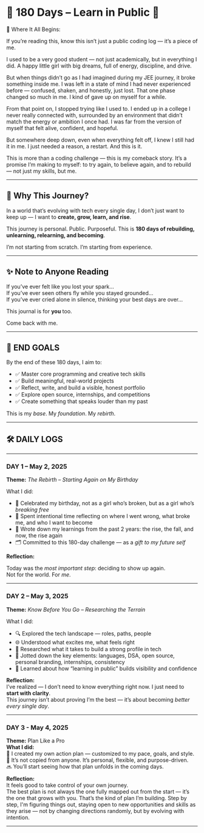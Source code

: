 # 🌱 180 Days – Learn in Public 🚀

💭 Where It All Begins:

If you’re reading this, know this isn’t just a public coding log — it’s a piece of me.

I used to be a very good student — not just academically, but in everything I did. A happy little girl with big dreams, full of energy, discipline, and drive. 

But when things didn’t go as I had imagined during my JEE journey, it broke something inside me.
I was left in a state of mind I had never experienced before — confused, shaken, and honestly, just lost. That one phase changed so much in me. I kind of gave up on myself for a while.

From that point on, I stopped trying like I used to. I ended up in a college I never really connected with, surrounded by an environment that didn’t match the energy or ambition I once had. I was far from the version of myself that felt alive, confident, and hopeful.

But somewhere deep down, even when everything felt off, I knew I still had it in me.
I just needed a reason, a restart. And this is it.

This is more than a coding challenge — this is my comeback story.
It’s a promise I’m making to myself: to try again, to believe again, and to rebuild — not just my skills, but me.

---

## 🌟 Why This Journey?

In a world that’s evolving with tech every single day, I don’t just want to keep up —
I want to **create, grow, learn, and rise**.

This journey is personal. Public. Purposeful.
This is **180 days of rebuilding, unlearning, relearning, and becoming**.

I’m not starting from scratch. I’m starting from experience.

---

## ✨ Note to Anyone Reading

If you’ve ever felt like you lost your spark…  
If you’ve ever seen others fly while you stayed grounded…  
If you’ve ever cried alone in silence, thinking your best days are over…  

This journal is for **you** too.

Come back with me.

---


## 🎯 END GOALS

By the end of these 180 days, I aim to:

- ✅ Master core programming and creative tech skills  
- ✅ Build meaningful, real-world projects  
- ✅ Reflect, write, and build a visible, honest portfolio  
- ✅ Explore open source, internships, and competitions  
- ✅ Create something that speaks louder than my past

This is my *base*. My *foundation*. My *rebirth*.

---

## 🛠 DAILY LOGS

---

### **DAY 1 – May 2, 2025**  
**Theme:** *The Rebirth – Starting Again on My Birthday*

What I did:

- 🎂 Celebrated my birthday, not as a girl who’s broken, but as a girl who’s *breaking free*  
- 🧠 Spent intentional time reflecting on where I went wrong, what broke me, and who I want to become  
- 📘 Wrote down my learnings from the past 2 years: the rise, the fall, and now, the rise again  
- 🗂 Committed to this 180-day challenge — as a *gift to my future self*

**Reflection:**  

Today was the *most important step*: deciding to show up again.  
Not for the world. For *me*.

---

### **DAY 2 – May 3, 2025**  
**Theme:** *Know Before You Go – Researching the Terrain*

What I did:

- 🔍 Explored the tech landscape — roles, paths, people  
- 🌐 Understood what excites me, what feels right
- 🧭 Researched what it takes to build a strong profile in tech
- 📌 Jotted down the key elements: languages, DSA, open source, personal branding, internships, consistency  
- 🧵 Learned about how “learning in public” builds visibility and confidence

**Reflection:**  
I’ve realized — I don’t need to know everything right now. I just need to **start with clarity**.  
This journey isn’t about proving I’m the best — it’s about becoming *better every single day*.

---

### **DAY 3 - May 4, 2025**  
**Theme:** Plan Like a Pro  
**What I did:**  
📅 I created my own action plan — customized to my pace, goals, and style.  
🎯 It’s not copied from anyone. It’s personal, flexible, and purpose-driven.  
🔜 You’ll start seeing how that plan unfolds in the coming days.  

**Reflection:**  
It feels good to take control of your own journey.  
The best plan is not always the one fully mapped out from the start — it’s the one that grows with you. That’s the kind of plan I’m building. Step by step, I'm figuring things out, staying open to new opportunities and skills as they arise — not by changing directions randomly, but by evolving with intention.

---


